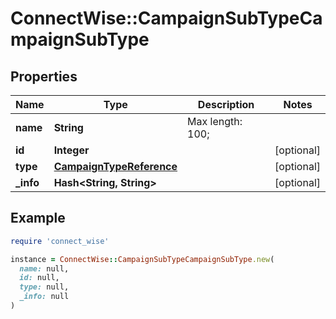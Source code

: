 # ConnectWise::CampaignSubTypeCampaignSubType

## Properties

| Name | Type | Description | Notes |
| ---- | ---- | ----------- | ----- |
| **name** | **String** |  Max length: 100; |  |
| **id** | **Integer** |  | [optional] |
| **type** | [**CampaignTypeReference**](CampaignTypeReference.md) |  | [optional] |
| **_info** | **Hash&lt;String, String&gt;** |  | [optional] |

## Example

```ruby
require 'connect_wise'

instance = ConnectWise::CampaignSubTypeCampaignSubType.new(
  name: null,
  id: null,
  type: null,
  _info: null
)
```

